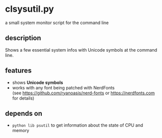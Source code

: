 # clsysutil.py  
  a small system monitor script for the command line  
 
## description
  Shows a few essential system infos with Unicode symbols at the command line.
  
## features
 * shows __Unicode symbols__  
 * works with any font being patched with NerdFonts  
   (see https://github.com/ryanoasis/nerd-fonts or https://nerdfonts.com for details)

## depends on
 * `python lib psutil`
    to get information about the state of CPU and memory

